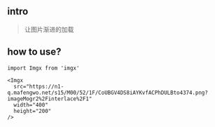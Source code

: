## intro
> 让图片渐进的加载

## how to use?

```
import Imgx from 'imgx'

<Imgx
  src="https://n1-q.mafengwo.net/s15/M00/52/1F/CoUBGV4DS8iAYKvfACPhDULBto4374.png?imageMogr2%2Finterlace%2F1"
  width="400"
  height="200"
/>
```
